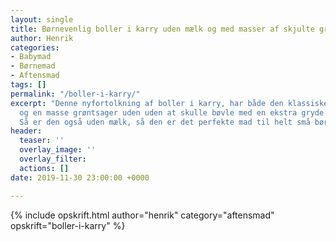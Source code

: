 ```yaml
---
layout: single
title: Børnevenlig boller i karry uden mælk og med masser af skjulte grønsager
author: Henrik
categories:
- Babymad
- Børnemad
- Aftensmad
tags: []
permalink: "/boller-i-karry/"
excerpt: "Denne nyfortolkning af boller i karry, har både den klassiske gode smag
  og en masse grøntsager uden uden at skulle bøvle med en ekstra gryde til koge kødbollerne.
  Så er den også uden mælk, så den er det perfekte mad til helt små børn! \U0001F60A "
header:
  teaser: ''
  overlay_image: ''
  overlay_filter: 
  actions: []
date: 2019-11-30 23:00:00 +0000

---
```

{% include opskrift.html author="henrik" category="aftensmad" opskrift="boller-i-karry" %}